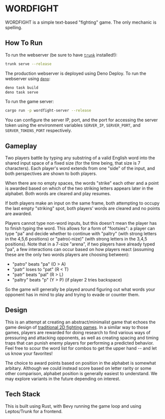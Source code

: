 # WORDFIGHT

WORDFIGHT is a simple text-based "fighting" game. The only mechanic is spelling.

## How To Run

To run the webserver (be sure to have [`trunk`](https://trunkrs.dev/) installed!):

```sh
trunk serve --release
```

The production webserver is deployed using Deno Deploy. To run the webserver using [`deno`](https://deno.com/):

```sh
deno task build
deno task serve
```

To run the game server:

```sh
cargo run -p wordfight-server --release
```

You can configure the server IP, port, and the port for accessing the server token using the environment variables `SERVER_IP`, `SERVER_PORT`, and `SERVER_TOKENS_PORT` respectively.

## Gameplay

Two players battle by typing any substring of a valid English word into the shared input space of a fixed size (for the time being, that size is 7 characters). Each player's word extends from one "side" of the input, and both perspectives are shown to both players.

When there are no empty spaces, the words "strike" each other and a point is awarded based on which of the two striking letters appears later in the alphabet. Both words are cleared and play resumes.

If both players make an input on the same frame, both attempting to occupy the last empty "striking" spot, both players' words are cleared and no points are awarded.

Players cannot type non-word inputs, but this doesn't mean the player has to finish typing the word. This allows for a form of "footsies": a player can type "pa" and decide whether to continue with "paltry" (with strong letters in the 4,5,6 positions) or "patro(-nize)" (with strong letters in the 3,4,5 positions). Note that in a 7-size "arena", if two players have already typed "pa", a few interactions can occur based on how players react (assuming these are the only two words players are choosing between):

- "patro" beats "pa" (O > A)
- "patr" loses to "pat" (R < T)
- "patr" beats "pal" (R > L)
- "paltry" beats "p" (Y > P) (if player 2 tries backspace)

So the game will generally be played around figuring out what words your opponent has in mind to play and trying to evade or counter them.

## Design

This is an attempt at creating an abstract/minimalist game that echoes the game design of [traditional 2D fighting games](https://en.wikipedia.org/wiki/Fighting_game#Game_design). In a similar way to those games, players are rewarded for doing research to find various ways of pressuring and attacking opponents, as well as creating spacing and timing traps that can punish enemy players for performing a predicted behavior. Feel free to scour the word list for combos to get the upper hand -- and let us know your favorites!

The choice to award points based on position in the alphabet is somewhat arbitary. Although we could instead score based on letter rarity or some other comparison, alphabet position is generally easiest to understand. We may explore variants in the future depending on interest.

## Tech Stack

This is built using Rust, with Bevy running the game loop and using Leptos/Trunk for a frontend.
